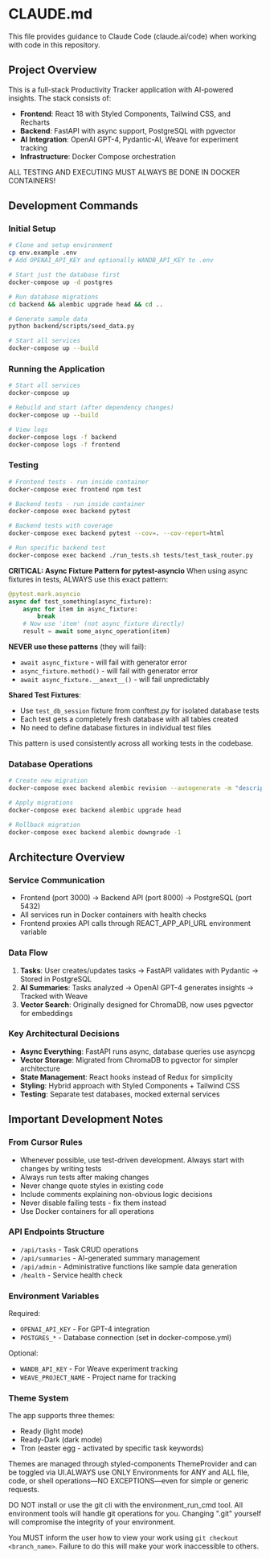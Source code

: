 # CLAUDE.md

This file provides guidance to Claude Code (claude.ai/code) when working with code in this repository.

## Project Overview

This is a full-stack Productivity Tracker application with AI-powered insights. The stack consists of:
- **Frontend**: React 18 with Styled Components, Tailwind CSS, and Recharts
- **Backend**: FastAPI with async support, PostgreSQL with pgvector
- **AI Integration**: OpenAI GPT-4, Pydantic-AI, Weave for experiment tracking
- **Infrastructure**: Docker Compose orchestration

ALL TESTING AND EXECUTING MUST ALWAYS BE DONE IN DOCKER CONTAINERS!

## Development Commands

### Initial Setup
```bash
# Clone and setup environment
cp env.example .env
# Add OPENAI_API_KEY and optionally WANDB_API_KEY to .env

# Start just the database first
docker-compose up -d postgres

# Run database migrations
cd backend && alembic upgrade head && cd ..

# Generate sample data
python backend/scripts/seed_data.py

# Start all services
docker-compose up --build
```

### Running the Application
```bash
# Start all services
docker-compose up

# Rebuild and start (after dependency changes)
docker-compose up --build

# View logs
docker-compose logs -f backend
docker-compose logs -f frontend
```

### Testing
```bash
# Frontend tests - run inside container
docker-compose exec frontend npm test

# Backend tests - run inside container
docker-compose exec backend pytest

# Backend tests with coverage
docker-compose exec backend pytest --cov=. --cov-report=html

# Run specific backend test
docker-compose exec backend ./run_tests.sh tests/test_task_router.py
```

**CRITICAL: Async Fixture Pattern for pytest-asyncio**
When using async fixtures in tests, ALWAYS use this exact pattern:
```python
@pytest.mark.asyncio
async def test_something(async_fixture):
    async for item in async_fixture:
        break
    # Now use 'item' (not async_fixture directly)
    result = await some_async_operation(item)
```

**NEVER use these patterns** (they will fail):
- `await async_fixture` - will fail with generator error
- `async_fixture.method()` - will fail with generator error  
- `await async_fixture.__anext__()` - will fail unpredictably

**Shared Test Fixtures**:
- Use `test_db_session` fixture from conftest.py for isolated database tests
- Each test gets a completely fresh database with all tables created
- No need to define database fixtures in individual test files

This pattern is used consistently across all working tests in the codebase.

### Database Operations
```bash
# Create new migration
docker-compose exec backend alembic revision --autogenerate -m "description"

# Apply migrations
docker-compose exec backend alembic upgrade head

# Rollback migration
docker-compose exec backend alembic downgrade -1
```

## Architecture Overview

### Service Communication
- Frontend (port 3000) → Backend API (port 8000) → PostgreSQL (port 5432)
- All services run in Docker containers with health checks
- Frontend proxies API calls through REACT_APP_API_URL environment variable

### Data Flow
1. **Tasks**: User creates/updates tasks → FastAPI validates with Pydantic → Stored in PostgreSQL
2. **AI Summaries**: Tasks analyzed → OpenAI GPT-4 generates insights → Tracked with Weave
3. **Vector Search**: Originally designed for ChromaDB, now uses pgvector for embeddings

### Key Architectural Decisions
- **Async Everything**: FastAPI runs async, database queries use asyncpg
- **Vector Storage**: Migrated from ChromaDB to pgvector for simpler architecture
- **State Management**: React hooks instead of Redux for simplicity
- **Styling**: Hybrid approach with Styled Components + Tailwind CSS
- **Testing**: Separate test databases, mocked external services

## Important Development Notes

### From Cursor Rules
- Whenever possible, use test-driven development. Always start with changes by writing tests 
- Always run tests after making changes
- Never change quote styles in existing code
- Include comments explaining non-obvious logic decisions
- Never disable failing tests - fix them instead
- Use Docker containers for all operations

### API Endpoints Structure
- `/api/tasks` - Task CRUD operations
- `/api/summaries` - AI-generated summary management
- `/api/admin` - Administrative functions like sample data generation
- `/health` - Service health check

### Environment Variables
Required:
- `OPENAI_API_KEY` - For GPT-4 integration
- `POSTGRES_*` - Database connection (set in docker-compose.yml)

Optional:
- `WANDB_API_KEY` - For Weave experiment tracking
- `WEAVE_PROJECT_NAME` - Project name for tracking

### Theme System
The app supports three themes:
- Ready (light mode)
- Ready-Dark (dark mode)
- Tron (easter egg - activated by specific task keywords)

Themes are managed through styled-components ThemeProvider and can be toggled via UI.ALWAYS use ONLY Environments for ANY and ALL file, code, or shell operations—NO EXCEPTIONS—even for simple or generic requests.

DO NOT install or use the git cli with the environment_run_cmd tool. All environment tools will handle git operations for you. Changing ".git" yourself will compromise the integrity of your environment.

You MUST inform the user how to view your work using `git checkout <branch_name>`. Failure to do this will make your work inaccessible to others.
